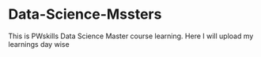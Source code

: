 # Data-Science-Mssters
This is PWskills Data Science Master course learning. Here I will upload my learnings day wise
